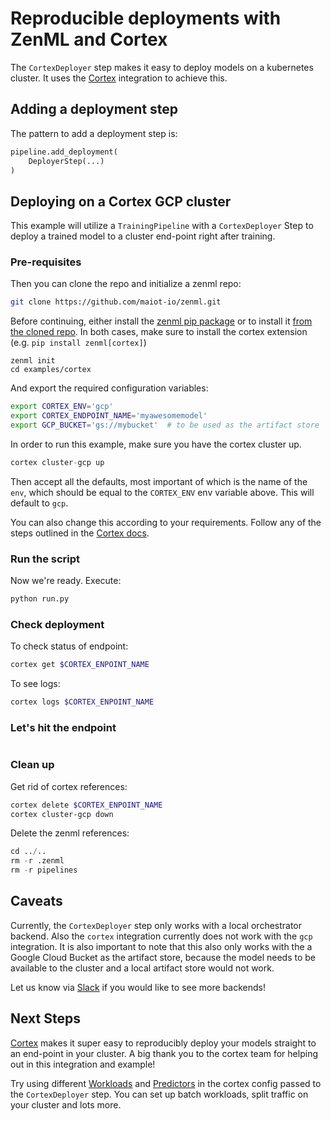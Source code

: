 # Reproducible deployments with ZenML and Cortex
The `CortexDeployer` step makes it easy to deploy models on a kubernetes cluster. It uses the [Cortex](https://github.com/cortexlabs/cortex) 
integration to achieve this.

## Adding a deployment step
The pattern to add a deployment step is:

```python
pipeline.add_deployment(
    DeployerStep(...)
)
```

## Deploying on a Cortex GCP cluster
This example will utilize a `TrainingPipeline` with a `CortexDeployer` Step to deploy a trained model to a 
cluster end-point right after training.

### Pre-requisites
Then you can clone the repo and initialize a zenml repo:
```bash
git clone https://github.com/maiot-io/zenml.git
```

Before continuing, either install the [zenml pip package](https://pypi.org/project/zenml/) or to install it [from the cloned repo](../../zenml/README.md). 
In both cases, make sure to install the cortex extension (e.g. `pip install zenml[cortex]`)

```
zenml init
cd examples/cortex
```

And export the required configuration variables:
```bash
export CORTEX_ENV='gcp'
export CORTEX_ENDPOINT_NAME='myawesomemodel'
export GCP_BUCKET='gs://mybucket'  # to be used as the artifact store
```

In order to run this example, make sure you have the cortex cluster up.

```python
cortex cluster-gcp up
```
Then accept all the defaults, most important of which is the name of the `env`, which should be equal to the 
`CORTEX_ENV` env variable above. This will default to `gcp`.

You can also change this according to your requirements. Follow any of the steps outlined in the [Cortex docs](https://docs.cortex.dev/clusters/gcp/install).



### Run the script
Now we're ready. Execute:

```bash
python run.py
```

### Check deployment
To check status of endpoint:
```bash
cortex get $CORTEX_ENPOINT_NAME
```
To see logs:
```bash
cortex logs $CORTEX_ENPOINT_NAME
```

### Let's hit the endpoint
```bash

```

### Clean up
Get rid of cortex references:
```bash
cortex delete $CORTEX_ENPOINT_NAME
cortex cluster-gcp down
```

Delete the zenml references:

```python
cd ../..
rm -r .zenml
rm -r pipelines
```

## Caveats
Currently, the `CortexDeployer` step only works with a local orchestrator backend. Also the `cortex` integration 
currently does not work with the `gcp` integration. It is also important to note that this also only works with the 
a Google Cloud Bucket as the artifact store, because the model needs to be available to the cluster and a local artifact 
store would not work.

Let us know via [Slack](https://zenml.io/slack-invite) if you would like to see more backends!

## Next Steps
[Cortex](https://github.com/cortexlabs/cortex) makes it super easy to reproducibly deploy your models straight to 
an end-point in your cluster. A big thank you to the  cortex team for helping out in this integration and example!

Try using different [Workloads](https://docs.cortex.dev/workloads/batch) and [Predictors](https://docs.cortex.dev/workloads/realtime/predictors) in the 
cortex config passed to the `CortexDeployer` step. You can set up batch workloads, split traffic on your cluster and lots more.